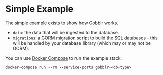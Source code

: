 # Simple Example

The simple example exists to show how Gobblr works.

- `data`: the data that will be ingested to the database.
- `migrations`: a [GORM migration](https://gorm.io/docs/migration.html) script to build the SQL databases - this will be handled by your database library (which may or may not be GORM).

You can use [Docker Compose](https://docs.docker.com/compose) to run the example stack:

```shell
docker-compose run --rm --service-ports gobblr-<db-type>
```
